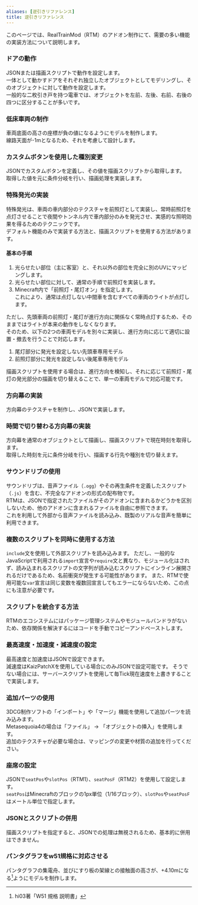 ```yaml
---
aliases: [逆引きリファレンス]
title: 逆引きリファレンス
---
```

このページでは、RealTrainMod（RTM）のアドオン制作にて、需要の多い機能の実装方法について説明します。
### ドアの動作
JSONまたは描画スクリプトで動作を設定します。  
一体として動かすドアをそれぞれ独立したオブジェクトとしてモデリングし、そのオブジェクトに対して動作を設定します。  
一般的な二枚引き戸を持つ電車では、オブジェクトを左前、左後、右前、右後の四つに区分することが多いです。
### 低床車両の制作
車両底面の高さの座標が負の値になるようにモデルを制作します。  
線路天面が-1mとなるため、それを考慮して設計します。
### カスタムボタンを使用した種別変更
JSONでカスタムボタンを定義し、その値を描画スクリプトから取得します。  
取得した値を元に条件分岐を行い、描画処理を実装します。
### 特殊発光の実装
特殊発光は、車両の車内部分のテクスチャを前照灯として実装し、常時前照灯を点灯させることで夜間やトンネル内で車内部分のみを発光させ、実感的な照明効果を得るためのテクニックです。  
デフォルト機能のみで実装する方法と、描画スクリプトを使用する方法があります。
#### 基本の手順
1. 光らせたい部位（主に客室）と、それ以外の部位を完全に別のUVにマッピングします。
2. 光らせたい部位に対して、通常の手順で前照灯を実装します。
3. Minecraft内で「前照灯・尾灯オン」を指定します。  
   これにより、通常は点灯しない中間車を含むすべての車両のライトが点灯します。

ただし、先頭車両の前照灯・尾灯が進行方向に関係なく常時点灯するため、そのままではライトが本来の動作をしなくなります。  
そのため、以下の2つの車両モデルを別々に実装し、進行方向に応じて適切に設置・撤去を行うことで対応します。

1. 尾灯部分に発光を設定しない先頭車専用モデル
2. 前照灯部分に発光を設定しない後尾車専用モデル

描画スクリプトを使用する場合は、進行方向を検知し、それに応じて前照灯・尾灯の発光部分の描画を切り替えることで、単一の車両モデルで対応可能です。
### 方向幕の実装
方向幕のテクスチャを制作し、JSONで実装します。
### 時間で切り替わる方向幕の実装
方向幕を通常のオブジェクトとして描画し、描画スクリプトで現在時刻を取得します。  
取得した時刻を元に条件分岐を行い、描画する行先や種別を切り替えます。
### サウンドリブの使用
サウンドリブは、音声ファイル（`.ogg`）やその再生条件を定義したスクリプト（`.js`）を含む、不完全なアドオンの形式の配布物です。  
RTMは、JSONで指定されたファイルがそのアドオンに含まれるかどうかを区別しないため、他のアドオンに含まれるファイルを自由に参照できます。  
これを利用して外部から音声ファイルを読み込み、既製のリアルな音声を簡単に利用できます。
### 複数のスクリプトを同時に使用する方法
`include`文を使用して外部スクリプトを読み込みます。
ただし、一般的なJavaScriptで利用される`import`宣言や`require`文と異なり、モジュール化はされず、読み込まれるスクリプトの文字列が読み込むスクリプトにインライン展開されるだけであるため、名前衝突が発生する可能性があります。
また、RTMで使用可能な`var`宣言は同じ変数を複数回宣言してもエラーにならないため、この点にも注意が必要です。
### スクリプトを統合する方法
RTMのエコシステムにはパッケージ管理システムやモジュールバンドラがないため、依存関係を解決するにはコードを手動でコピーアンドペーストします。
### 最高速度・加速度・減速度の設定
最高速度と加速度はJSONで設定できます。  
減速度はKaizPatchXを使用している場合にのみJSONで設定可能です。
そうでない場合には、サーバースクリプトを使用して毎Tick現在速度を上書きすることで実装します。
### 追加パーツの使用
3DCG制作ソフトの「インポート」や「マージ」機能を使用して追加パーツを読み込みます。  
Metasequoia4の場合は「ファイル」 -> 「オブジェクトの挿入」を使用します。  
追加のテクスチャが必要な場合は、マッピングの変更や材質の追加を行ってください。
### 座席の設定
JSONで`seatPos`や`slotPos`（RTM1）、`seatPosF`（RTM2）を使用して設定します。  
`seatPos`はMinecraftのブロックの1px単位（1/16ブロック）、`slotPos`や`seatPosF`はメートル単位で指定します。
### JSONとスクリプトの併用
描画スクリプトを指定すると、JSONでの処理は無視されるため、基本的に併用はできません。
### パンタグラフをw51規格に対応させる
パンタグラフの集電舟、並びにすり板の架線との接触面の高さが、+4.10mになる[^1]ようにモデルを制作します。

[^1]: hi03著「W51 規格 説明書」
